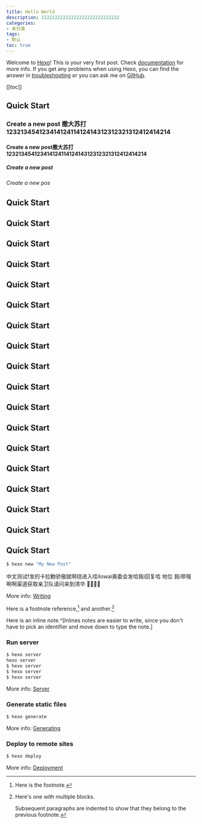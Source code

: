 ```yaml
---
title: Hello World
description: 22222222222222222222222222222
categories:
- 未分类
tags:
- 默认
toc: true
---
```

Welcome to [Hexo](https://hexo.io/)! This is your very first post. Check [documentation](https://hexo.io/docs/) for more info. If you get any problems when using Hexo, you can find the answer in [troubleshooting](https://hexo.io/docs/troubleshooting.html) or you can ask me on [GitHub](https://github.com/hexojs/hexo/issues).

[[toc]]

## Quick Start

### Create a new post 撒大苏打 12321345412341412411412414312312321312412414214

#### Create a new post撒大苏打 12321345412341412411412414312312321312412414214

##### Create a new post

###### Create a new pos

## Quick Start

## Quick Start

## Quick Start

## Quick Start

## Quick Start

## Quick Start

## Quick Start

## Quick Start

## Quick Start

## Quick Start

## Quick Start

## Quick Start

## Quick Start

## Quick Start

## Quick Start

## Quick Start

## Quick Start

## Quick Start

``` bash
$ hexo new "My New Post"
```
中文测试f发的卡拉覅骄傲就啊绕进入哇iIowai奥委会发哈我i回复哈 地位 我i带哦啊啊渠道获取亲卫队请问来到清华
💯:1234::new_moon::yum:

More info: [Writing](https://hexo.io/docs/writing.html)

Here is a footnote reference,[^1] and another.[^longnote]

[^1]: Here is the footnote.

[^longnote]: Here's one with multiple blocks.

    Subsequent paragraphs are indented to show that they
belong to the previous footnote.


Here is an inline note.^[Inlines notes are easier to write, since
you don't have to pick an identifier and move down to type the
note.]

### Run server

``` bash
$ hexo server
hexo server
$ hexo server
$ hexo server
$ hexo server
```

More info: [Server](https://hexo.io/docs/server.html)

### Generate static files

``` bash
$ hexo generate
```

More info: [Generating](https://hexo.io/docs/generating.html)

### Deploy to remote sites

``` bash
$ hexo deploy
```

More info: [Deployment](https://hexo.io/docs/one-command-deployment.html)
